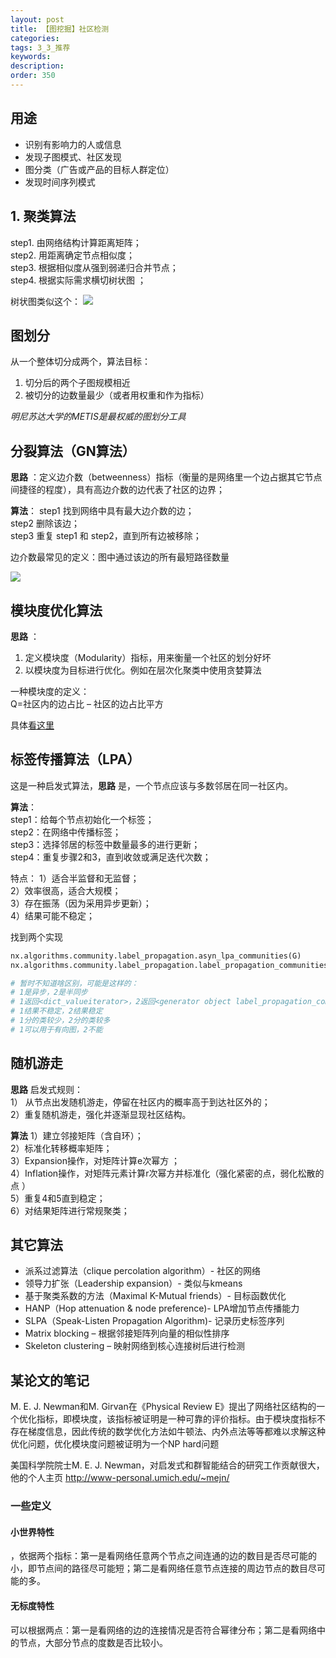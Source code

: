 ```yaml
---
layout: post
title: 【图挖掘】社区检测
categories:
tags: 3_3_推荐
keywords:
description:
order: 350
---
```


## 用途
- 识别有影响力的人或信息
- 发现子图模式、社区发现
- 图分类（广告或产品的目标人群定位）
- 发现时间序列模式

## 1. 聚类算法

step1. 由网络结构计算距离矩阵；  
step2. 用距离确定节点相似度；  
step3. 根据相似度从强到弱递归合并节点；  
step4. 根据实际需求横切树状图 ；  

树状图类似这个：
![](http://www.guofei.site/public/postimg/hierachicalcluster.png)

## 图划分
从一个整体切分成两个，算法目标：
1. 切分后的两个子图规模相近
2. 被切分的边数量最少（或者用权重和作为指标）

*明尼苏达大学的METIS是最权威的图划分工具*

## 分裂算法（GN算法）

**思路** ：定义边介数（betweenness）指标（衡量的是网络里一个边占据其它节点间捷径的程度），具有高边介数的边代表了社区的边界；  

**算法**：
step1 找到网络中具有最大边介数的边；  
step2 删除该边；  
step3 重复 step1 和 step2，直到所有边被移除；  

边介数最常见的定义：图中通过该边的所有最短路径数量  

![](https://github.com/guofei9987/pictures_for_blog/blob/master/graph/gn_algorithm.png?raw=true)


## 模块度优化算法

**思路** ：
1. 定义模块度（Modularity）指标，用来衡量一个社区的划分好坏
2. 以模块度为目标进行优化。例如在层次化聚类中使用贪婪算法


一种模块度的定义：  
Q=社区内的边占比 – 社区的边占比平方  

具体[看这里](https://blog.csdn.net/marywbrown/article/details/62059231)

## 标签传播算法（LPA）

这是一种启发式算法，**思路** 是，一个节点应该与多数邻居在同一社区内。  

**算法**：  
step1：给每个节点初始化一个标签；  
step2：在网络中传播标签；  
step3：选择邻居的标签中数量最多的进行更新；  
step4：重复步骤2和3，直到收敛或满足迭代次数；  


特点：
1）适合半监督和无监督；  
2）效率很高，适合大规模；  
3）存在振荡（因为采用异步更新）；  
4）结果可能不稳定；   


找到两个实现
```py
nx.algorithms.community.label_propagation.asyn_lpa_communities(G)
nx.algorithms.community.label_propagation.label_propagation_communities(G)

# 暂时不知道啥区别，可能是这样的：
# 1是异步，2是半同步
# 1返回<dict_valueiterator>，2返回<generator object label_propagation_communities>
# 1结果不稳定，2结果稳定
# 1分的类较少，2分的类较多
# 1可以用于有向图，2不能
```

## 随机游走

**思路** 启发式规则：  
1） 从节点出发随机游走，停留在社区内的概率高于到达社区外的；  
2）重复随机游走，强化并逐渐显现社区结构。  


**算法**
1）建立邻接矩阵（含自环）；  
2）标准化转移概率矩阵；  
3）Expansion操作，对矩阵计算e次幂方 ；  
4）Inflation操作，对矩阵元素计算r次幂方并标准化（强化紧密的点，弱化松散的点 ）  
5）重复4和5直到稳定；  
6）对结果矩阵进行常规聚类；  


## 其它算法
- 派系过滤算法（clique percolation algorithm）- 社区的网络
- 领导力扩张（Leadership expansion）- 类似与kmeans
- 基于聚类系数的方法（Maximal K-Mutual friends）- 目标函数优化
- HANP（Hop attenuation & node preference)- LPA增加节点传播能力
- SLPA（Speak-Listen Propagation Algorithm)- 记录历史标签序列
- Matrix blocking – 根据邻接矩阵列向量的相似性排序
- Skeleton clustering – 映射网络到核心连接树后进行检测

## 某论文的笔记

M. E. J. Newman和M. Girvan在《Physical Review E》提出了网络社区结构的一个优化指标，即模块度，该指标被证明是一种可靠的评价指标。由于模块度指标不存在梯度信息，因此传统的数学优化方法如牛顿法、内外点法等等都难以求解这种优化问题，优化模块度问题被证明为一个NP hard问题

美国科学院院士M. E. J. Newman，对启发式和群智能结合的研究工作贡献很大，他的个人主页 http://www-personal.umich.edu/~mejn/

### 一些定义

#### 小世界特性
，依据两个指标：第一是看网络任意两个节点之间连通的边的数目是否尽可能的小，即节点间的路径尽可能短；第二是看网络任意节点连接的周边节点的数目尽可能的多。


#### 无标度特性
可以根据两点：第一是看网络的边的连接情况是否符合幂律分布；第二是看网络中的节点，大部分节点的度数是否比较小。
